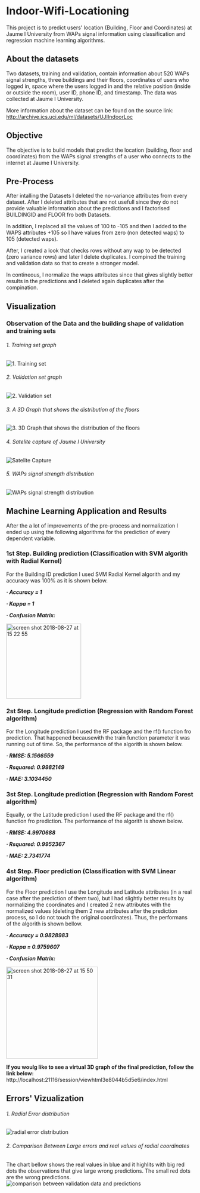 # Indoor-Wifi-Locationing
This project is to predict users' location (Building, Floor and Coordinates) at Jaume I University from WAPs signal information using classification and regression machine learning algorithms.

## About the datasets
Two datasets, training and validation, contain information about 520 WAPs signal strengths, three buildings and their floors, coordinates of users who logged in, space where the users logged in and the relative position (inside or outside the room), user ID, phone ID, and timestamp. 
The data was collected at Jaume I University.

More information about the dataset can be found on the source link:
http://archive.ics.uci.edu/ml/datasets/UJIIndoorLoc

## Objective
The objective is to build models that predict the location (building, floor and coordinates) from the WAPs signal strengths of a user who connects to the internet at Jaume I University. 

## Pre-Process
After intalling the Datasets I deleted the no-variance attributes from every dataset. After I deleted attributes that are not usefull since they do not provide valuable information about the predictions and I factorised BUILDINGID and FLOOR fro both Datasets.

In addition, I replaced all the values of 100 to -105 and then I added to the WAPS attributes +105 so I have values from zero (non detected waps) to 105 (detected waps).

After, I created a look that checks rows without any wap to be detected (zero variance rows) and later I delete duplicates. I compined the training and validation data so that to create a stronger model. 

In contineous, I normalize the waps attributes since that gives slightly better results in the predictions and I deleted again duplicates after the compination.

## Visualization
### Observation of the Data and the building shape of validation and training sets

###### 1. Training set graph
![1. Training set](https://user-images.githubusercontent.com/42608658/44660289-7a691480-aa07-11e8-841d-8feec2cc13d6.png)


###### 2. Validation set graph
![2. Validation set](https://user-images.githubusercontent.com/42608658/44660290-7a691480-aa07-11e8-9be5-4d8f7811be0c.png)


###### 3. A 3D Graph that shows the distribution of the floors
![3. 3D Graph that shows the distribution of the floors](https://user-images.githubusercontent.com/42608658/44660291-7a691480-aa07-11e8-990d-8a8feafc960a.png)


###### 4. Satelite capture of Jaume I University
![Satelite Capture](https://user-images.githubusercontent.com/42608658/44661384-cf5a5a00-aa0a-11e8-8f2f-655d284eb833.jpg)


###### 5. WAPs signal strength distribution
![WAPs signal strength distribution](https://user-images.githubusercontent.com/42608658/44661200-36c3da00-aa0a-11e8-8ea9-2984fdaf8e7e.png)


## Machine Learning Application and Results

After the a lot of improvements of the pre-process and normalization I ended up using the following algorithms for the prediction of every dependent variable.

### 1st Step. Building prediction (Classification with SVM algorith with Radial Kernel)
For the Building ID prediction I used SVM Radial Kernel algorith and my accuracy was 100% as it is shown below.

_**· Accuracy = 1**_

_**· Kappa = 1**_

_**· Confusion Matrix:**_

<img width="201" alt="screen shot 2018-08-27 at 15 22 55" src="https://user-images.githubusercontent.com/42608658/44662142-219c7a80-aa0d-11e8-9fc4-f8e3a4117692.png">
         
### 2st Step. Longitude prediction (Regression with Random Forest algorithm)
For the Longitude prediction I used the RF package and the rf() function fro prediction. That happened becausewith the train function parameter it was running out of time. So, the performance of the algorith is shown below.

_**· RMSE: 5.1566559**_

_**· Rsquared: 0.9982149**_

_**· MAE: 3.1034450**_

### 3st Step. Longitude prediction (Regression with Random Forest algorithm)
Equally, or the Latitude prediction I used the RF package and the rf() function fro prediction. The performance of the algorith is shown below.

_**· RMSE: 4.9970688**_

_**· Rsquared: 0.9952367**_

_**· MAE: 2.7341774**_

### 4st Step. Floor prediction (Classification with SVM Linear algorithm)
For the Floor prediction I use the Longitude and Latitude attributes (in a real case after the prediction of them two), but I had slightly better results by normalizing the coordinates and I created 2 new attributes with the normalized values (deleting them 2 new attributes after the prediction process, so I do not touch the original coordinates). Thus, the performans of the algorith is shown bellow.

_**· Accuracy = 0.9828983**_

_**· Kappa = 0.9759607**_

_**· Confusion Matrix:**_

<img width="246" alt="screen shot 2018-08-27 at 15 50 31" src="https://user-images.githubusercontent.com/42608658/44663482-f87de900-aa10-11e8-9dd9-c7e58b23558c.png">

**If you woulg like to see a virtual 3D graph of the final prediction, follow the link below:**
http://localhost:21116/session/viewhtml3e8044b5d5e6/index.html

## Errors' Vizualization

###### 1. Radial Error distribution
![radial error distribution](https://user-images.githubusercontent.com/42608658/44664278-11879980-aa13-11e8-838e-7eec7ba073ba.png)

###### 2. Comparison Between Large errors and real values of radial coordinates
The chart bellow shows the real values in blue and it highlits with big red dots the observations that give large wrong predictions. The small red dots are the wrong predictions.
![comparison between validation data and predictions](https://user-images.githubusercontent.com/42608658/44664397-6b885f00-aa13-11e8-82ef-a88fd0c07e70.png)
